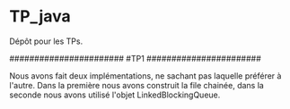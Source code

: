 # TP_java
Dépôt pour les TPs.


#######################
#TP1
#######################

Nous avons fait deux implémentations, ne sachant pas laquelle préférer à l'autre.
Dans la première nous avons construit la file chainée, dans la seconde nous avons utilisé l'objet LinkedBlockingQueue.
